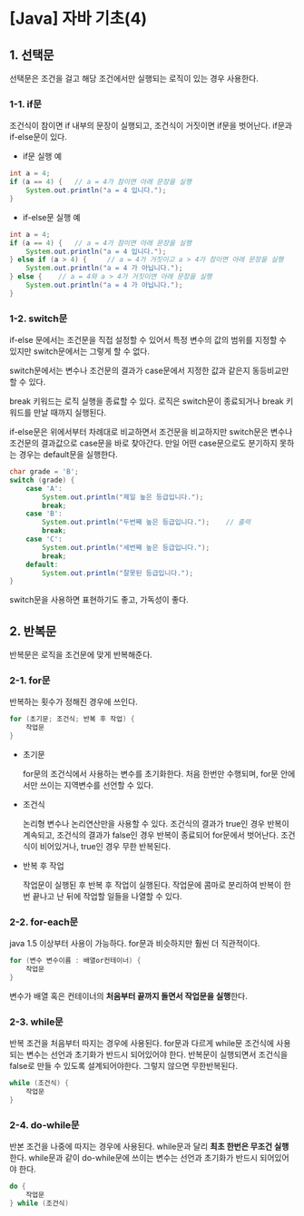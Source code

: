 # [Java] 자바 기초(4)
## 1. 선택문
선택문은 조건을 걸고 해당 조건에서만 실행되는 로직이 있는 경우 사용한다.

### 1-1. if문
조건식이 참이면 if 내부의 문장이 실행되고, 조건식이 거짓이면 if문을 벗어난다.
if문과 if-else문이 있다.

- if문 실행 예

```java
int a = 4;
if (a == 4) {	// a = 4가 참이면 아래 문장을 실행
	System.out.println("a = 4 입니다.");
}
```
- if-else문 실행 예

```java
int a = 4;
if (a == 4) {	// a = 4가 참이면 아래 문장을 실행
	System.out.println("a = 4 입니다.");
} else if (a > 4) {		// a = 4가 거짓이고 a > 4가 참이면 아래 문장을 실행
	System.out.println("a = 4 가 아닙니다.");
} else {	// a = 4와 a > 4가 거짓이면 아래 문장을 실행
	System.out.println("a = 4 가 아닙니다.");
}
```

### 1-2. switch문
if-else 문에서는 조건문을 직접 설정할 수 있어서 특정 변수의 값의 범위를 지정할 수 있지만 switch문에서는 그렇게 할 수 없다.

switch문에서는 변수나 조건문의 결과가 case문에서 지정한 값과 같은지 동등비교만 할 수 있다.

break 키워드는 로직 실행을 종료할 수 있다. 로직은 switch문이 종료되거나 break 키워드를 만날 때까지 실행된다.

if-else문은 위에서부터 차례대로 비교하면서 조건문을 비교하지만 switch문은 변수나 조건문의 결과값으로 case문을 바로 찾아간다. 만일 어떤 case문으로도 분기하지 못하는 경우는 default문을 실행한다.

```java
char grade = 'B';
switch (grade) {
    case 'A':
        System.out.println("제일 높은 등급입니다.");
        break;
    case 'B':
        System.out.println("두번째 높은 등급입니다.");	// 출력
        break;
    case 'C':
        System.out.println("세번째 높은 등급입니다.");
        break;
    default:
        System.out.println("잘못된 등급입니다.");
}
```

switch문을 사용하면 표현하기도 좋고, 가독성이 좋다.

## 2. 반복문
반복문은 로직을 조건문에 맞게 반복해준다.

### 2-1. for문
반복하는 횟수가 정해진 경우에 쓰인다.

```java
for (초기문; 조건식; 반복 후 작업) {
	작업문
}
```

- 초기문
  
  for문의 조건식에서 사용하는 변수를 초기화한다. 처음 한번만 수행되며, for문 안에서만 쓰이는 지역변수를 선언할 수 있다.

- 조건식
  
  논리형 변수나 논리연산만을 사용할 수 있다. 조건식의 결과가 true인 경우 반복이 계속되고, 조건식의 결과가 false인 경우 반복이 종료되어 for문에서 벗어난다.
  조건식이 비어있거나, true인 경우 무한 반복된다.

- 반복 후 작업
  
  작업문이 실행된 후 반복 후 작업이 실행된다. 작업문에 콤마로 분리하여 반복이 한 번 끝나고 난 뒤에 작업할 일들을 나열할 수 있다.

### 2-2. for-each문
java 1.5 이상부터 사용이 가능하다.
for문과 비슷하지만 훨씬 더 직관적이다.

```java
for (변수 변수이름 : 배열or컨테이너) {
	작업문
}
```

변수가 배열 혹은 컨테이너의 **처음부터 끝까지 돌면서 작업문을 실행**한다.

### 2-3. while문
반복 조건을 처음부터 따지는 경우에 사용된다.
for문과 다르게 while문 조건식에 사용되는 변수는 선언과 초기화가 반드시 되어있어야 한다.
반복문이 실행되면서 조건식을 false로 만들 수 있도록 설계되어야한다. 그렇지 않으면 무한반복된다.

```java
while (조건식) {
	작업문
}
```

### 2-4. do-while문
반본 조건을 나중에 따지는 경우에 사용된다.
while문과 달리 **최초 한번은 무조건 실행**한다.
while문과 같이 do-while문에 쓰이는 변수는 선언과 초기화가 반드시 되어있어야 한다.

```java
do {
	작업문
} while (조건식)
```